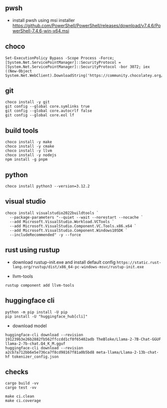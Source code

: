 ## pwsh
- install pwsh using msi installer
https://github.com/PowerShell/PowerShell/releases/download/v7.4.6/PowerShell-7.4.6-win-x64.msi

## choco
```pwsh
Set-ExecutionPolicy Bypass -Scope Process -Force; [System.Net.ServicePointManager]::SecurityProtocol = [System.Net.ServicePointManager]::SecurityProtocol -bor 3072; iex ((New-Object System.Net.WebClient).DownloadString('https://community.chocolatey.org/install.ps1'))
```

## git

```pwsh
choco install -y git
git config --global core.symlinks true
git config --global core.autocrlf false
git config --global core.eol lf
```

## build tools

```pwsh
choco install -y make
choco install -y cmake
choco install -y llvm
choco install -y nodejs
npm install -g pnpm
```

## python
```pwsh
choco install python3 --version=3.12.2
```

## visual studio

```
choco install visualstudio2022buildtools `
  --package-parameters "--quiet --wait --norestart --nocache `
  --add Microsoft.VisualStudio.Workload.VCTools `
  --add Microsoft.VisualStudio.Component.VC.Tools.x86.x64 `
  --add Microsoft.VisualStudio.Component.Windows10SDK `
  --includeRecommended" -y --force
```

## rust using rustup
- download rustup-init.exe and install default config
`https://static.rust-lang.org/rustup/dist/x86_64-pc-windows-msvc/rustup-init.exe`

- llvm-tools

`rustup component add llvm-tools`

## huggingface cli

```pwsh
python -m pip install -U pip
pip install -U "huggingface_hub[cli]"
```
- download model

```pwsh
huggingface-cli download --revision 191239b3e26b2882fb562ffccdd1cf0f65402adb TheBloke/Llama-2-7B-Chat-GGUF llama-2-7b-chat.Q4_K_M.gguf
huggingface-cli download --revision a2cb7a712bb6e5e736ca7f8cd98167f81a0b5bd8 meta-llama/Llama-2-13b-chat-hf tokenizer_config.json
```

## checks

```pwsh
cargo build -vv
cargo test -vv

make ci.clean
make ci.coverage
```


